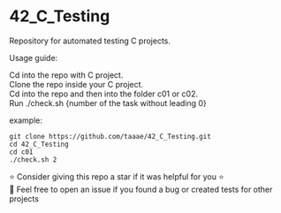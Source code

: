# 42_C_Testing
Repository for automated testing C projects.

Usage guide:

Cd into the repo with C project.<br>
Clone the repo inside your C project.<br>
Cd into the repo and then into the folder c01 or c02.<br>
Run ./check.sh {number of the task without leading 0}<br>

example:
```
git clone https://github.com/taaae/42_C_Testing.git
cd 42_C_Testing
cd c01
./check.sh 2
```

:star: Consider giving this repo a star if it was helpful for you :star: <br>
:closed_book: Feel free to open an issue if you found a bug or created tests for other projects